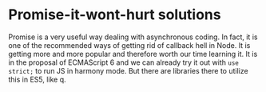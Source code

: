 Promise-it-wont-hurt solutions
=====================================

Promise is a very useful way dealing with asynchronous coding. In fact, it is one of the recommended ways of getting rid of callback hell in Node. It is getting more and more popular and therefore worth our time learning it. It is in the proposal of ECMAScript 6 and we can already try it out with ```use strict;``` to run JS in harmony mode. But there are libraries there to utilize this in ES5, like q.

